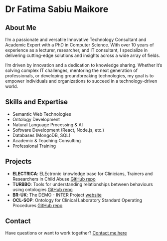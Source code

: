# Dr Fatima Sabiu Maikore

## About Me
I’m a passionate and versatile Innovative Technology Consultant and Academic Expert with a PhD in Computer Science. With over 10 years of experience as a lecturer, researcher, and IT consultant, I specialize in delivering cutting-edge solutions and insights across a wide array of fields.

I’m driven by innovation and a dedication to knowledge sharing. Whether it’s solving complex IT challenges, mentoring the next generation of professionals, or developing groundbreaking technologies, my goal is to empower individuals and organizations to succeed in a technology-driven world.
                
                
## Skills and Expertise
- Semantic Web Technologies
- Ontology Development
- Natural Language Processing & AI
- Software Development (React, Node.js, etc.)
- Databases (MongoDB, SQL)
- Academic & Teaching Consulting
- Professional Training

## Projects
- **ELECTRICA**: ELEctronic knowledge base for Clinicians, Trainers and Researchers in Child Abuse [GitHub repo](https://github.com/fatibaba/electrica)
- **TURBBO**: Tools for understanding relationships between behaviours using ontologies [GitHub repo](https://github.com/fatibaba/turbbo)
- **BR-UK**: The DEMO - INTER Project [website](https://osf.io/rgy2w/)
- **OCL-SOP**: Ontology for Clinical Laboratory Standard Operating Procedures [GitHub repo](https://github.com/fatibaba/EXACT-med) 


## Contact
Have questions or want to work together? [Contact me here](https://fatibaba.github.io/#contact)
